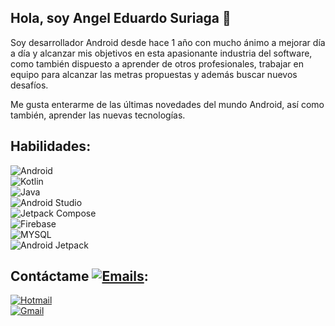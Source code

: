 ## Hola, soy Angel Eduardo Suriaga 👋

Soy desarrollador Android desde hace 1 año con mucho ánimo a mejorar día a día y alcanzar mis objetivos en esta apasionante industria del software, como también dispuesto a aprender de otros profesionales, trabajar en equipo para alcanzar las metras propuestas y además buscar nuevos desafíos.

Me gusta enterarme de las últimas novedades del mundo Android, así como también, aprender las nuevas tecnologías.

## Habilidades:
![Android](https://img.shields.io/badge/Android-2EDF85?style=for-the-badge&logo=android&logoColor=white&labelColor=blue)</br>
![Kotlin](https://img.shields.io/badge/Kotlin-515ED8?style=for-the-badge&logo=kotlin&logoColor=white&labelColor=blue)</br>
![Java](https://img.shields.io/badge/Java-red?style=for-the-badge&logo=java&logoColor=white&labelColor=blue)</br>
![Android Studio](https://img.shields.io/badge/Android%20Studio-4385F5?style=for-the-badge&logo=android%20studio&logoColor=white&labelColor=blue)</br>
![Jetpack Compose](https://img.shields.io/badge/Jetpack%20Compose-083042?style=for-the-badge&logo=jetpack%20compose&logoColor=white&labelColor=blue)</br>
![Firebase](https://img.shields.io/badge/Firebase-F2C12B?style=for-the-badge&logo=firebase&logoColor=white&labelColor=blue)</br>
![MYSQL](https://img.shields.io/badge/Mysql-00618B?style=for-the-badge&logo=mysql&logoColor=white&labelColor=blue)</br>
![Android Jetpack](https://img.shields.io/badge/Android%20Jetpack-1D9C5A?style=for-the-badge&logo=android&logoColor=white&labelColor=blue)</br>

## Contáctame [![Emails](https://img.shields.io/badge/-emails-003399?style=flat-square&logo=protonmail)]():
[![Hotmail](https://img.shields.io/badge/Hotmail-036BB9?style=for-the-badge&logo=microsoft&logoColor=white&labelColor=red)](mailto:angelsuriaga@hotmail.com)</br>
[![Gmail](https://img.shields.io/badge/Gmail-036BB9?style=for-the-badge&logo=gmail&logoColor=white&labelColor=red)](mailto:angelsuriaga93@gmail.com)</br>

